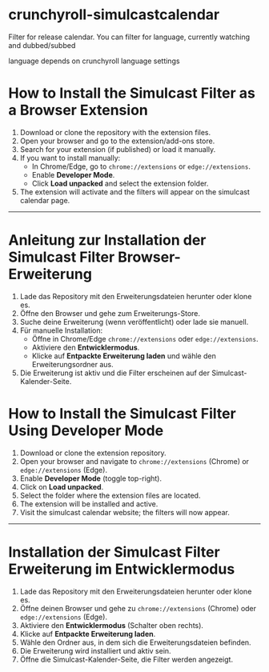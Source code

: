 # crunchyroll-simulcastcalendar
Filter for release calendar. You can filter for language, currently watching and dubbed/subbed

language depends on crunchyroll language settings

# How to Install the Simulcast Filter as a Browser Extension

1. Download or clone the repository with the extension files.
2. Open your browser and go to the extension/add-ons store.
3. Search for your extension (if published) or load it manually.
4. If you want to install manually:
   - In Chrome/Edge, go to `chrome://extensions` or `edge://extensions`.
   - Enable **Developer Mode**.
   - Click **Load unpacked** and select the extension folder.
5. The extension will activate and the filters will appear on the simulcast calendar page.

---

# Anleitung zur Installation der Simulcast Filter Browser-Erweiterung

1. Lade das Repository mit den Erweiterungsdateien herunter oder klone es.
2. Öffne den Browser und gehe zum Erweiterungs-Store.
3. Suche deine Erweiterung (wenn veröffentlicht) oder lade sie manuell.
4. Für manuelle Installation:
   - Öffne in Chrome/Edge `chrome://extensions` oder `edge://extensions`.
   - Aktiviere den **Entwicklermodus**.
   - Klicke auf **Entpackte Erweiterung laden** und wähle den Erweiterungsordner aus.
5. Die Erweiterung ist aktiv und die Filter erscheinen auf der Simulcast-Kalender-Seite.


# How to Install the Simulcast Filter Using Developer Mode

1. Download or clone the extension repository.
2. Open your browser and navigate to `chrome://extensions` (Chrome) or `edge://extensions` (Edge).
3. Enable **Developer Mode** (toggle top-right).
4. Click on **Load unpacked**.
5. Select the folder where the extension files are located.
6. The extension will be installed and active.
7. Visit the simulcast calendar website; the filters will now appear.

---

# Installation der Simulcast Filter Erweiterung im Entwicklermodus

1. Lade das Repository mit den Erweiterungsdateien herunter oder klone es.
2. Öffne deinen Browser und gehe zu `chrome://extensions` (Chrome) oder `edge://extensions` (Edge).
3. Aktiviere den **Entwicklermodus** (Schalter oben rechts).
4. Klicke auf **Entpackte Erweiterung laden**.
5. Wähle den Ordner aus, in dem sich die Erweiterungsdateien befinden.
6. Die Erweiterung wird installiert und aktiv sein.
7. Öffne die Simulcast-Kalender-Seite, die Filter werden angezeigt.

